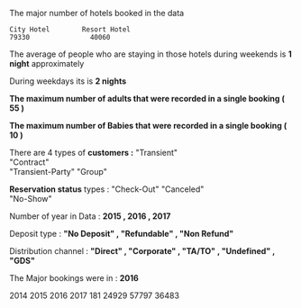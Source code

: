 
The major number of hotels booked in the data 

	City Hotel        Resort Hotel 
    79330               40060


The average of people who are staying in those hotels during weekends is **1 night** approximately 

During weekdays its is **2 nights** 

**The maximum number of adults that were recorded in a single booking ( 55 )**

**The maximum number of Babies that were recorded in a single booking ( 10 )**

There are 4 types of **customers :**
	"Transient"    
	"Contract"        
	"Transient-Party"
	 "Group"	

**Reservation status** types :
	"Check-Out" 
	"Canceled"  
	"No-Show"

Number of year in Data :  **2015 , 2016 , 2017** 

Deposit type :  **"No Deposit"  , "Refundable" , "Non Refund"**

Distribution channel :  **"Direct"  ,  "Corporate" , "TA/TO"   ,  "Undefined" , "GDS"**


The Major bookings were in : **2016** 

 2014  2015  2016  2017 
  181 24929 57797 36483